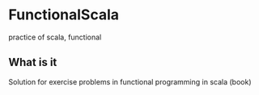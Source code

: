 # FunctionalScala
practice of scala, functional

## What is it
Solution for exercise problems in functional programming in scala (book)
